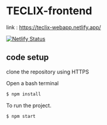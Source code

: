 # TECLIX-frontend

link : https://teclix-webapp.netlify.app/

[![Netlify Status](https://api.netlify.com/api/v1/badges/f8a13dd5-8779-4673-af4d-a82a021e86ad/deploy-status)](https://app.netlify.com/sites/teclix-webapp/deploys)
## code setup
clone the repository using HTTPS

Open a bash terminal
```bash
$ npm install
```

To run the project.
```bash
$ npm start 
```
